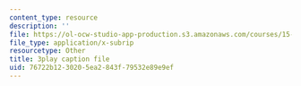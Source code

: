 ```yaml
---
content_type: resource
description: ''
file: https://ol-ocw-studio-app-production.s3.amazonaws.com/courses/15-390-new-enterprises-spring-2013/76722b1230205ea2843f79532e89e9ef_cHgbCAHQgbU.vtt
file_type: application/x-subrip
resourcetype: Other
title: 3play caption file
uid: 76722b12-3020-5ea2-843f-79532e89e9ef
---
```

